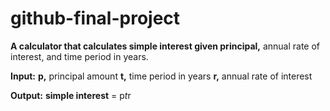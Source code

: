 # github-final-project

__A calculator that calculates simple interest given principal,__ annual rate of interest, and time period in years.

__Input:__
  __p,__ principal amount
  __t,__ time period in years
  __r,__ annual rate of interest
  
__Output:__
  __simple interest__ = p*t*r
